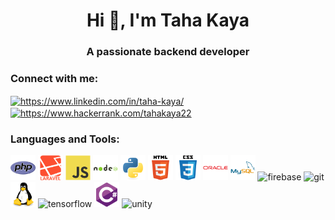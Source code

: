 <h1 align="center">Hi 👋, I'm Taha Kaya</h1>
<h3 align="center">A passionate backend developer</h3>

<h3 align="left">Connect with me:</h3>
<p align="left">
<a href="https://linkedin.com/in/https://www.linkedin.com/in/taha-kaya/" target="blank"><img align="center" src="https://raw.githubusercontent.com/rahuldkjain/github-profile-readme-generator/master/src/images/icons/Social/linked-in-alt.svg" alt="https://www.linkedin.com/in/taha-kaya/" height="30" width="40" /></a>
<a href="https://www.hackerearth.com/https://www.hackerrank.com/tahakaya22" target="blank"><img align="center" src="https://raw.githubusercontent.com/rahuldkjain/github-profile-readme-generator/master/src/images/icons/Social/hackerearth.svg" alt="https://www.hackerrank.com/tahakaya22" height="30" width="40" /></a>
</p>

<h3 align="left">Languages and Tools:</h3>
<p align="left"> 
   <img src="https://raw.githubusercontent.com/devicons/devicon/master/icons/php/php-original.svg" alt="php" width="40" height="40"/>
   <img src="https://raw.githubusercontent.com/devicons/devicon/master/icons/laravel/laravel-plain-wordmark.svg" alt="laravel" width="40" height="40"/>
   <img src="https://raw.githubusercontent.com/devicons/devicon/master/icons/javascript/javascript-original.svg" alt="javascript" width="40" height="40"/> 
   <img src="https://raw.githubusercontent.com/devicons/devicon/master/icons/nodejs/nodejs-original-wordmark.svg" alt="nodejs" width="40" height="40"/>
    <img src="https://raw.githubusercontent.com/devicons/devicon/master/icons/python/python-original.svg" alt="python" width="40" height="40"/>
   <img src="https://raw.githubusercontent.com/devicons/devicon/master/icons/html5/html5-original-wordmark.svg" alt="html5" width="40" height="40"/> 
    <img src="https://raw.githubusercontent.com/devicons/devicon/master/icons/css3/css3-original-wordmark.svg" alt="css3" width="40" height="40"/> 
     <img src="https://raw.githubusercontent.com/devicons/devicon/master/icons/oracle/oracle-original.svg" alt="oracle" width="40" height="40"/> 
      <img src="https://raw.githubusercontent.com/devicons/devicon/master/icons/mysql/mysql-original-wordmark.svg" alt="mysql" width="40" height="40"/> 
       <img src="https://www.vectorlogo.zone/logos/firebase/firebase-icon.svg" alt="firebase" width="40" height="40"/> 
         <img src="https://www.vectorlogo.zone/logos/git-scm/git-scm-icon.svg" alt="git" width="40" height="40"/> 
 <img src="https://raw.githubusercontent.com/devicons/devicon/master/icons/linux/linux-original.svg" alt="linux" width="40" height="40"/> 
 <img src="https://www.vectorlogo.zone/logos/tensorflow/tensorflow-icon.svg" alt="tensorflow" width="40" height="40"/>
  <img src="https://raw.githubusercontent.com/devicons/devicon/master/icons/csharp/csharp-original.svg" alt="csharp" width="40" height="40"/> 
 <img src="https://www.vectorlogo.zone/logos/unity3d/unity3d-icon.svg" alt="unity" width="40" height="40"/> 


</p>

<!-- <h3 align="left">Support:</h3>
<p><a href="https://www.buymeacoffee.com/tahakaya"> <img align="left" src="https://cdn.buymeacoffee.com/buttons/v2/default-yellow.png" height="50" width="210" alt="https://www.buymeacoffee.com/tahakaya" /></a></p><br><br> -->
